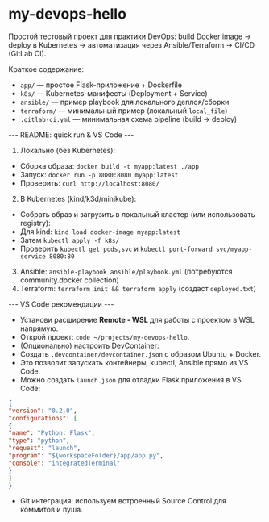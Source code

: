 # my-devops-hello


Простой тестовый проект для практики DevOps: build Docker image → deploy в Kubernetes → автоматизация через Ansible/Terraform → CI/CD (GitLab CI).


Краткое содержание:
- `app/` — простое Flask-приложение + Dockerfile
- `k8s/` — Kubernetes-манифесты (Deployment + Service)
- `ansible/` — пример playbook для локального деплоя/сборки
- `terraform/` — минимальный пример (локальный `local_file`)
- `.gitlab-ci.yml` — минимальная схема pipeline (build → deploy)

--- README: quick run & VS Code ---


1. Локально (без Kubernetes):
- Сборка образа: `docker build -t myapp:latest ./app`
- Запуск: `docker run -p 8080:8080 myapp:latest`
- Проверить: `curl http://localhost:8080/`


2. В Kubernetes (kind/k3d/minikube):
- Собрать образ и загрузить в локальный кластер (или использовать registry):
- Для kind: `kind load docker-image myapp:latest`
- Затем `kubectl apply -f k8s/`
- Проверить `kubectl get pods,svc` и `kubectl port-forward svc/myapp-service 8080:80`


3. Ansible: `ansible-playbook ansible/playbook.yml` (потребуются community.docker collection)
4. Terraform: `terraform init && terraform apply` (создаст `deployed.txt`)


--- VS Code рекомендации ---
- Установи расширение **Remote - WSL** для работы с проектом в WSL напрямую.
- Открой проект: `code ~/projects/my-devops-hello`.
- (Опционально) настроить DevContainer:
- Создать `.devcontainer/devcontainer.json` с образом Ubuntu + Docker.
- Это позволит запускать контейнеры, kubectl, Ansible прямо из VS Code.
- Можно создать `launch.json` для отладки Flask приложения в VS Code:
```json
{
"version": "0.2.0",
"configurations": [
{
"name": "Python: Flask",
"type": "python",
"request": "launch",
"program": "${workspaceFolder}/app/app.py",
"console": "integratedTerminal"
}
]
}
```
- Git интеграция: используем встроенный Source Control для коммитов и пуша.